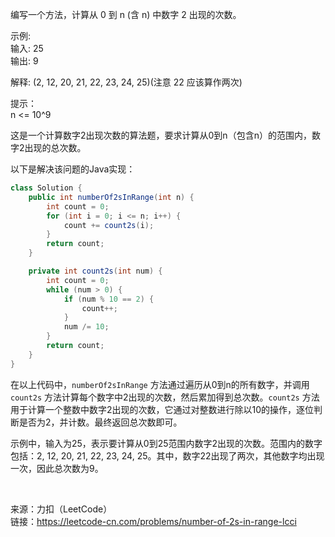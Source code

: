 编写一个方法，计算从 0 到 n (含 n) 中数字 2 出现的次数。                           

示例:                             
输入: 25                                   
输出: 9                                    

解释: (2, 12, 20, 21, 22, 23, 24, 25)(注意 22 应该算作两次)                              

提示：                                
n <= 10^9            





这是一个计算数字2出现次数的算法题，要求计算从0到n（包含n）的范围内，数字2出现的总次数。

以下是解决该问题的Java实现：

```java
class Solution {
    public int numberOf2sInRange(int n) {
        int count = 0;
        for (int i = 0; i <= n; i++) {
            count += count2s(i);
        }
        return count;
    }

    private int count2s(int num) {
        int count = 0;
        while (num > 0) {
            if (num % 10 == 2) {
                count++;
            }
            num /= 10;
        }
        return count;
    }
}
```

在以上代码中，`numberOf2sInRange` 方法通过遍历从0到n的所有数字，并调用 `count2s` 方法计算每个数字中2出现的次数，然后累加得到总次数。`count2s` 方法用于计算一个整数中数字2出现的次数，它通过对整数进行除以10的操作，逐位判断是否为2，并计数。最终返回总次数即可。

示例中，输入为25，表示要计算从0到25范围内数字2出现的次数。范围内的数字包括：2, 12, 20, 21, 22, 23, 24, 25。其中，数字22出现了两次，其他数字均出现一次，因此总次数为9。          



​                                                 


来源：力扣（LeetCode）                              
链接：https://leetcode-cn.com/problems/number-of-2s-in-range-lcci
